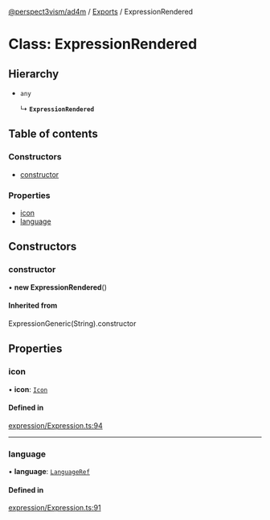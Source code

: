 [@perspect3vism/ad4m](../README.md) / [Exports](../modules.md) / ExpressionRendered

# Class: ExpressionRendered

## Hierarchy

- `any`

  ↳ **`ExpressionRendered`**

## Table of contents

### Constructors

- [constructor](ExpressionRendered.md#constructor)

### Properties

- [icon](ExpressionRendered.md#icon)
- [language](ExpressionRendered.md#language)

## Constructors

### constructor

• **new ExpressionRendered**()

#### Inherited from

ExpressionGeneric(String).constructor

## Properties

### icon

• **icon**: [`Icon`](Icon.md)

#### Defined in

[expression/Expression.ts:94](https://github.com/perspect3vism/ad4m/blob/0f993b76/core/src/expression/Expression.ts#L94)

___

### language

• **language**: [`LanguageRef`](LanguageRef.md)

#### Defined in

[expression/Expression.ts:91](https://github.com/perspect3vism/ad4m/blob/0f993b76/core/src/expression/Expression.ts#L91)
